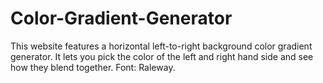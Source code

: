 # Color-Gradient-Generator
This website features a horizontal left-to-right background color gradient generator. It lets you pick the color of the left and right hand side and see how they blend together.
Font: Raleway.
